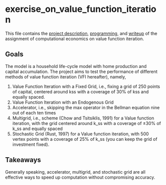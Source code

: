 # exercise_on_value_function_iteration

This file contains the [project description](https://github.com/wangshasha111/exercise_on_value_function_iteration/blob/master/homework1.pdf), [programming](https://github.com/wangshasha111/exercise_on_value_function_iteration/tree/master/homework1_code_send), and [writeup](https://github.com/wangshasha111/exercise_on_value_function_iteration/blob/master/ShashaWang_homework1.pdf) of the assignment of computational economics on value function iteration.

## Goals
The model is a household life-cycle model with home production and capital accumulation. 
The project aims to test the performance of different methods of value function iteration (VFI hereafter), namely, 

1. Value Function Iteration with a Fixed Grid, i.e., fixing a grid of 250 points of capital, centered around kss with a coverage of 30% of kss and equally spaced.
2. Value Function Iteration with an Endogenous Grid
3. Accelerator, i.e., skipping the max operator in the Bellman equation nine out of each ten times
4. Multigrid, i.e., scheme (Chow and Tsitsiklis, 1991) for a Value function iteration, with the grid centered around k_ss with a coverage of ±30% of k_ss and equally spaced
5. Stochastic Grid (Rust, 1997) for a Value function iteration, with 500 vertex points with a coverage of 25% of k_ss (you can keep the grid of investment fixed). 

## Takeaways
Generally speaking, accelerator, multigrid, and stochastic grid are all effective ways to speed up computation without compromising accuracy. 

